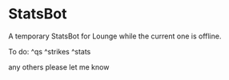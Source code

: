 # StatsBot
A temporary StatsBot for Lounge while the current one is offline.

To do:
^qs
^strikes
^stats

any others please let me know
